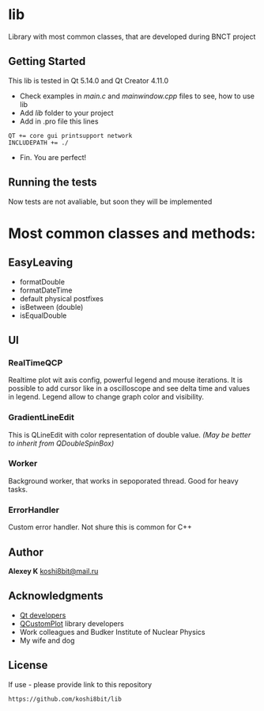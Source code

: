 # lib
Library with most common classes, that are developed during BNCT project

## Getting Started
This lib is tested in Qt 5.14.0 and Qt Creator 4.11.0

* Check examples in *main.c* and *mainwindow.cpp* files to see, how to use lib
* Add *lib* folder to your project
* Add in .pro file this lines
```
QT += core gui printsupport network
INCLUDEPATH += ./
```
* Fin. You are perfect!

## Running the tests
Now tests are not avaliable, but soon they will be implemented

# Most common classes and methods:

## EasyLeaving

* formatDouble
* formatDateTime
* default physical postfixes
* isBetween (double)
* isEqualDouble

## UI

### RealTimeQCP

Realtime plot wit axis config, powerful legend and mouse iterations. It is possible to add cursor like in a oscilloscope and see delta time and values in legend. Legend allow to change graph color and visibility.

### GradientLineEdit

This is QLineEdit with color representation of double value. *(May be better to inherit from QDoubleSpinBox)*

### Worker

Background worker, that works in sepoporated thread. Good for heavy tasks.

### ErrorHandler

Custom error handler. Not shure this is common for C++


## Author

 **Alexey K** koshi8bit@mail.ru
 
## Acknowledgments

* [Qt developers](https://www.qt.io/)
* [QCustomPlot](https://www.qcustomplot.com/) library developers 
* Work colleagues and Budker Institute of Nuclear Physics
* My wife and dog

## License
If use - please provide link to this repository
```
https://github.com/koshi8bit/lib
```


